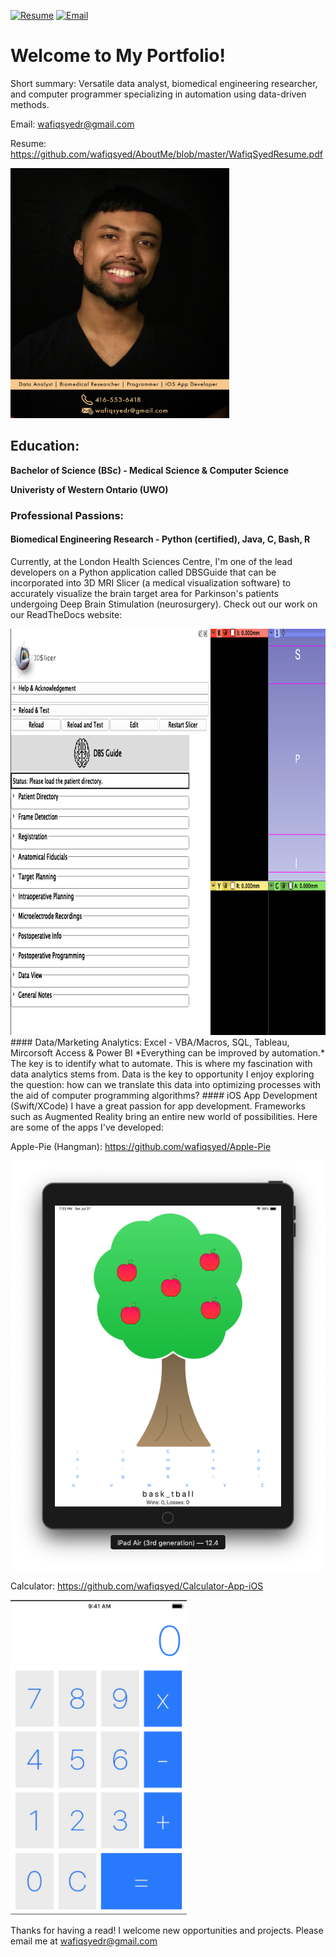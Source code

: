 [![Resume](https://img.shields.io/badge/View-Resume-success?style=for-the-badge)](WafiqSyedResume.pdf)
[![Email](https://img.shields.io/badge/Email-Wafiq-informational?style=for-the-badge&logo=Mail.Ru)](mailto:wafiqsyedr@gmail.com)

# Welcome to My Portfolio!
Short summary: Versatile data analyst, biomedical engineering researcher, and computer programmer specializing in automation using data-driven methods. 

Email: wafiqsyedr@gmail.com 

Resume: https://github.com/wafiqsyed/AboutMe/blob/master/WafiqSyedResume.pdf

<img src="Images/ProfilePic.png" width="350" height="400">

## Education: 
**Bachelor of Science (BSc) - Medical Science & Computer Science** 

**Univeristy of Western Ontario (UWO)**

###  Professional Passions: 
#### Biomedical Engineering Research - Python (certified), Java, C, Bash, R
Currently, at the London Health Sciences Centre, I'm one of the lead developers on a Python application called DBSGuide that can be incorporated into 3D MRI Slicer (a medical visualization software) to accurately visualize the brain target area for Parkinson's patients undergoing Deep Brain Stimulation (neurosurgery). Check out our work on our ReadTheDocs website: 

<img src="Images/DBShome.png" width="700" height="650">
#### Data/Marketing Analytics: Excel - VBA/Macros, SQL, Tableau, Mircorsoft Access & Power BI
*Everything can be improved by automation.* The key is to identify what to automate. This is where my fascination with data analytics stems from. Data is the key to opportunity I enjoy exploring the question: how can we translate this data into optimizing processes with the aid of computer programming algorithms?
#### iOS App Development (Swift/XCode)
I have a great passion for app development. Frameworks such as Augmented Reality bring an entire new world of possibilities.
Here are some of the apps I've developed:

Apple-Pie (Hangman): https://github.com/wafiqsyed/Apple-Pie

![ApplePie](Images/applePieUI.png)

Calculator: https://github.com/wafiqsyed/Calculator-App-iOS

![CalculatorImage](Images/calculatorUI.png)

Thanks for having a read! I welcome new opportunities and projects. Please email me at wafiqsyedr@gmail.com



